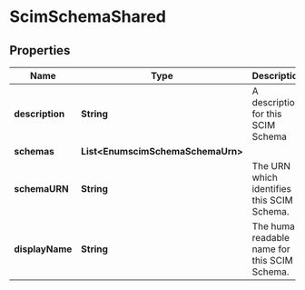 

# ScimSchemaShared


## Properties

| Name | Type | Description | Notes |
|------------ | ------------- | ------------- | -------------|
|**description** | **String** | A description for this SCIM Schema |  [optional] |
|**schemas** | **List&lt;EnumscimSchemaSchemaUrn&gt;** |  |  [optional] |
|**schemaURN** | **String** | The URN which identifies this SCIM Schema. |  |
|**displayName** | **String** | The human readable name for this SCIM Schema. |  [optional] |



